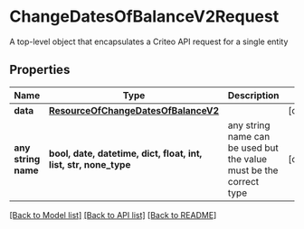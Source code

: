 # ChangeDatesOfBalanceV2Request

A top-level object that encapsulates a Criteo API request for a single entity

## Properties
Name | Type | Description | Notes
------------ | ------------- | ------------- | -------------
**data** | [**ResourceOfChangeDatesOfBalanceV2**](ResourceOfChangeDatesOfBalanceV2.md) |  | [optional] 
**any string name** | **bool, date, datetime, dict, float, int, list, str, none_type** | any string name can be used but the value must be the correct type | [optional]

[[Back to Model list]](../README.md#documentation-for-models) [[Back to API list]](../README.md#documentation-for-api-endpoints) [[Back to README]](../README.md)


